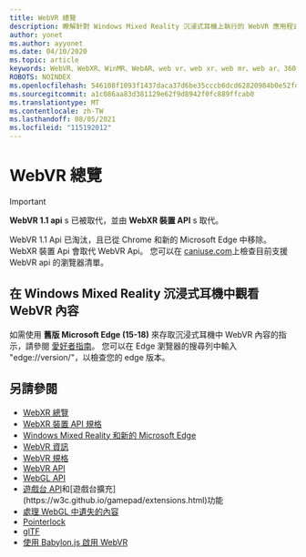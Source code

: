 ```yaml
---
title: WebVR 總覽
description: 瞭解針對 Windows Mixed Reality 沉浸式耳機上執行的 WebVR 應用程式，使用和開發的基本概念。
author: yonet
ms.author: ayyonet
ms.date: 04/10/2020
ms.topic: article
keywords: WebVR、WebXR、WinMR、WebAR、web vr、web xr、web mr、web ar、360、360影片、360影片、360相片、360相片、360內容、沉浸式 web、immersiveweb、IW
ROBOTS: NOINDEX
ms.openlocfilehash: 546108f1093f1437daca37d6be35cccb6dcd62820984b0e52fd45979d4af6e55
ms.sourcegitcommit: a1c086aa83d381129e62f9d8942f0fc889ffcab0
ms.translationtype: MT
ms.contentlocale: zh-TW
ms.lasthandoff: 08/05/2021
ms.locfileid: "115192012"
---
```

# <a name="webvr-overview"></a>WebVR 總覽

> [!IMPORTANT]
> **WebVR 1.1 api** s 已被取代，並由 **WebXR 裝置 API** s 取代。

WebVR 1.1 Api 已淘汰，且已從 Chrome 和新的 Microsoft Edge 中移除。 WebXR 裝置 Api 會取代 WebVR Api。 您可以在 [caniuse.com](https://caniuse.com/#search=webvr)上檢查目前支援 WebVR api 的瀏覽器清單。

## <a name="viewing-webvr-content-in-windows-mixed-reality-immersive-headsets"></a>在 Windows Mixed Reality 沉浸式耳機中觀看 WebVR 內容

如需使用 **舊版 Microsoft Edge (15-18)** 來存取沉浸式耳機中 WebVR 內容的指示，請參閱 [愛好者指南](/windows/mixed-reality/enthusiast-guide/webvr)。 您可以在 Edge 瀏覽器的搜尋列中輸入 "edge://version/"，以檢查您的 edge 版本。

## <a name="see-also"></a>另請參閱

* [WebXR 總覽](webxr-overview.md)
* [WebXR 裝置 API 規格](https://immersive-web.github.io/webxr/)
* [Windows Mixed Reality 和新的 Microsoft Edge](/windows/mixed-reality/new-microsoft-edge)
* [WebVR 資訊](https://webvr.info)
* [WebVR 規格](https://w3c.github.io/webvr/)
* [WebVR API](/previous-versions//mt806281(v=vs.85))
* [WebGL API](/previous-versions/windows/internet-explorer/ie-developer/dev-guides/bg182648(v=vs.85))
* [遊戲台 API](https://msdn.microsoft.com/library/dn743630(v=vs.85).aspx)和[遊戲台擴充](https://w3c.github.io/gamepad/extensions.html)功能
* [處理 WebGL 中遺失的內容](https://www.khronos.org/webgl/wiki/HandlingContextLost)
* [Pointerlock](https://www.w3.org/TR/pointerlock/)
* [glTF](https://www.khronos.org/gltf)
* [使用 Babylon.js 啟用 WebVR](/windows/uwp/get-started/adding-webvr-to-a-babylonjs-game)